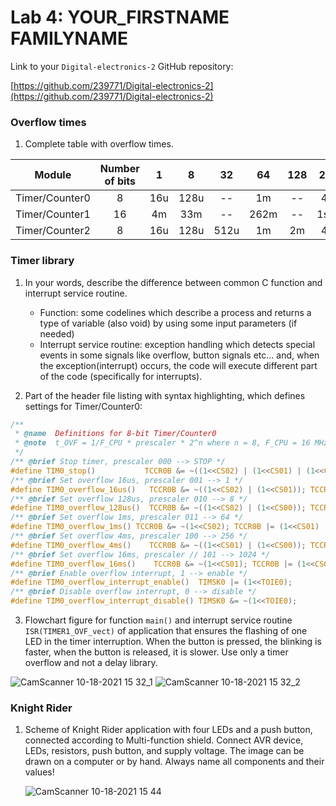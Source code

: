# Lab 4: YOUR_FIRSTNAME FAMILYNAME

Link to your `Digital-electronics-2` GitHub repository:

   [https://github.com/239771/Digital-electronics-2](https://github.com/239771/Digital-electronics-2)

### Overflow times

1. Complete table with overflow times.

| **Module** | **Number of bits** | **1** | **8** | **32** | **64** | **128** | **256** | **1024** |
| :-: | :-: | :-: | :-: | :-: | :-: | :-: | :-: | :-: |
| Timer/Counter0 | 8  | 16u | 128u | -- | 1m | -- | 4m | 16m |
| Timer/Counter1 | 16 | 4m  | 33m  | -- |262m| -- |1sec|4.2sec|
| Timer/Counter2 | 8  | 16u | 128u |512u |1m | 2m | 4m | 16m |


### Timer library

1. In your words, describe the difference between common C function and interrupt service routine.
   * Function: some codelines which describe a process and returns a type of variable (also void) by using some input parameters (if needed)
   * Interrupt service routine: exception handling which detects special events in some signals like overflow, button signals etc... and, when the exception(interrupt) occurs, the code will execute different part of the code (specifically for interrupts). 

2. Part of the header file listing with syntax highlighting, which defines settings for Timer/Counter0:

```c
/**
 * @name  Definitions for 8-bit Timer/Counter0
 * @note  t_OVF = 1/F_CPU * prescaler * 2^n where n = 8, F_CPU = 16 MHz
 */
/** @brief Stop timer, prescaler 000 --> STOP */
#define TIM0_stop()           TCCR0B &= ~((1<<CS02) | (1<<CS01) | (1<<CS00));
/** @brief Set overflow 16us, prescaler 001 --> 1 */
#define TIM0_overflow_16us()   TCCR0B &= ~((1<<CS02) | (1<<CS01)); TCCR0B |= (1<<CS00);
/** @brief Set overflow 128us, prescaler 010 --> 8 */
#define TIM0_overflow_128us()  TCCR0B &= ~((1<<CS02) | (1<<CS00)); TCCR0B |= (1<<CS01);
/** @brief Set overflow 1ms, prescaler 011 --> 64 */
#define TIM0_overflow_1ms() TCCR0B &= ~(1<<CS02); TCCR0B |= (1<<CS01) | (1<<CS00);
/** @brief Set overflow 4ms, prescaler 100 --> 256 */
#define TIM0_overflow_4ms()    TCCR0B &= ~((1<<CS01) | (1<<CS00)); TCCR0B |= (1<<CS02);
/** @brief Set overflow 16ms, prescaler // 101 --> 1024 */
#define TIM0_overflow_16ms()    TCCR0B &= ~(1<<CS01); TCCR0B |= (1<<CS02) | (1<<CS00);
/** @brief Enable overflow interrupt, 1 --> enable */
#define TIM0_overflow_interrupt_enable()  TIMSK0 |= (1<<TOIE0);
/** @brief Disable overflow interrupt, 0 --> disable */
#define TIM0_overflow_interrupt_disable() TIMSK0 &= ~(1<<TOIE0);
```

3. Flowchart figure for function `main()` and interrupt service routine `ISR(TIMER1_OVF_vect)` of application that ensures the flashing of one LED in the timer interruption. When the button is pressed, the blinking is faster, when the button is released, it is slower. Use only a timer overflow and not a delay library.

 ![CamScanner 10-18-2021 15 32_1](https://user-images.githubusercontent.com/91123594/137743805-ad1c1869-fd83-4040-abf0-7c4a6e90dc9e.jpg)
 ![CamScanner 10-18-2021 15 32_2](https://user-images.githubusercontent.com/91123594/137743851-f2fa09c6-3613-4d88-9577-13df9347df55.jpg)



### Knight Rider

1. Scheme of Knight Rider application with four LEDs and a push button, connected according to Multi-function shield. Connect AVR device, LEDs, resistors, push button, and supply voltage. The image can be drawn on a computer or by hand. Always name all components and their values!

   ![CamScanner 10-18-2021 15 44](https://user-images.githubusercontent.com/91123594/137744121-7d94f1ca-2dba-4092-a29b-35b1806872d2.jpg)
